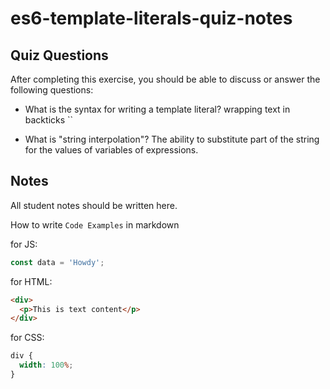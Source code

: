 # es6-template-literals-quiz-notes

## Quiz Questions

After completing this exercise, you should be able to discuss or answer the following questions:

- What is the syntax for writing a template literal?
  wrapping text in backticks ``

- What is "string interpolation"?
  The ability to substitute part of the string for the values of variables of expressions.

## Notes

All student notes should be written here.

How to write `Code Examples` in markdown

for JS:

```javascript
const data = 'Howdy';
```

for HTML:

```html
<div>
  <p>This is text content</p>
</div>
```

for CSS:

```css
div {
  width: 100%;
}
```
